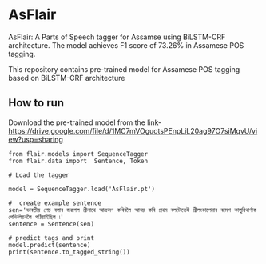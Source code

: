 # AsFlair
AsFlair: A Parts of Speech tagger for Assamse using BiLSTM-CRF architecture. The model achieves F1 score of 73.26% in Assamese POS tagging.

This repository contains pre-trained model for Assamese POS tagging based on BiLSTM-CRF architecture
## How to run

Download the pre-trained model from the link- https://drive.google.com/file/d/1MC7mVOguotsPEnpLiL20ag97O7siMqvU/view?usp=sharing

```
from flair.models import SequenceTagger
from flair.data import  Sentence, Token

# Load the tagger

model = SequenceTagger.load('AsFlair.pt')

#  create example sentence
sen='ভাৰতীয় পেচ বলাৰ জৱাগল শ্রীনাথে আক্রমণ কৰিবলৈ আৰম্ভ কৰি প্রথম বলটোতেই শ্রীলংকাপেনাৰ ৰমেশ কালুৱিথার্ণাক পেভিলিয়নলৈ পঠিয়াইছিল ৷'
sentence = Sentence(sen)

# predict tags and print
model.predict(sentence)
print(sentence.to_tagged_string())
